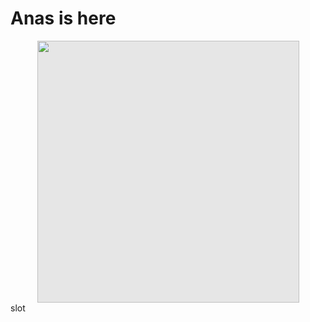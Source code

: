 <!DOCTYPE html>
<html lang="en">
<head>
    <meta charset="UTF-8">
    <meta name="viewport" content="width=device-width, initial-scale=1.0">
    <title>Anas Alpha Website</title>
</head>
<body>
    <h1>Anas is here</h1>
        <img style="display: block;-webkit-user-select: none;margin: auto;background-color: hsl(0, 0%, 90%);transition: background-color 300ms;" src="file:///E:/Hadiqa%20Mahmood/mypic1.PNG" width="419" height="419">slot

</body>
</html>
